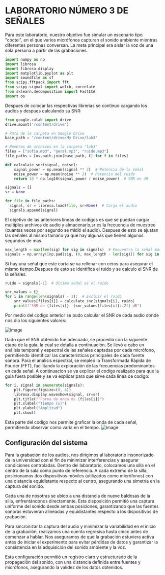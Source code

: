# LABORATORIO NÚMERO 3 DE SEÑALES
Para este laboratorio, nuestro objetivo fue simular un escenario tipo "cóctel", en el que varios micrófonos capturan el sonido ambiente mientras diferentes personas conversan. La meta principal era aislar la voz de una sola persona a partir de las grabaciones.  

```python
import numpy as np
import librosa
import librosa.display
import matplotlib.pyplot as plt
import soundfile as sf
from scipy.fftpack import fft
from scipy.signal import welch, correlate
from sklearn.decomposition import FastICA
import os
```
Despues de colocar las respectivas librerias se continuo cargando los audios y despues calculando su SNR:
```python
from google.colab import drive
drive.mount('/content/drive')

# Ruta de la carpeta en Google Drive
base_path = "/content/drive/My Drive/lab3"

# Nombres de archivos en la carpeta "lab3"
files = ["sofia.mp3", "geral.mp3", "ruido.mp3"]
file_paths = [os.path.join(base_path, f) for f in files]

def calculate_snr(signal, noise):
    signal_power = np.mean(signal ** 2)  # Potencia de la señal
    noise_power = np.mean(noise ** 2)  # Potencia del ruido
    return 10 * np.log10(signal_power / noise_power)  # SNR en dB
```

  ```python
signals = []
sr = None

for file in file_paths:
    signal, sr = librosa.load(file, sr=None)  # Carga el audio
    signals.append(signal)
```
El objetivo de las anteriores lineas de codigos es que se puedan cargar multiples archivos de audio y almacenarlo,sr es la frecuencia de muestreo (cuántas veces por segundo se midió el audio). Despues de esto se ajustan las señales al mismo tamaño ya que hay algunas que tienen algunos segundos de mas.
```python
max_length = max(len(sig) for sig in signals)  # Encuentra la señal más larga
signals = np.array([np.pad(sig, (0, max_length - len(sig))) for sig in signals])  # Rellena con ceros las señales más cortas
```
Si hay una señal que este corta se va rellenar con ceros para asegurar el mismo tiempo.Despues de esto se identifica el ruido y se calculo el SNR de la señales.

```python
ruido = signals[-1]  # Última señal es el ruido

snr_values = {}
for i in range(len(signals) - 1):  # Excluir el ruido
    snr_values[files[i]] = calculate_snr(signals[i], ruido)
    print(f"SNR de {files[i]}: {snr_values[files[i]]:.2f} dB")
```
  Por medio del codigo anterior se pudo calcular el SNR de cada audio donde nos dio los siguientes valores:
  
  ![image](https://github.com/user-attachments/assets/26243aac-a000-47bd-aaef-f0342531bce6)

Dado que el SNR obtenido fue adecuado, se procedió con la siguiente etapa de la guía, la cual se detalla a continuación. Se llevó a cabo un análisis temporal y espectral de las señales captadas por cada micrófono, permitiendo identificar las características principales de cada fuente sonora. Para el análisis espectral, se empleó la Transformada Rápida de Fourier (FFT), facilitando la exploración de las frecuencias predominantes en cada señal.
A continuacion se va explicar el codigo realizado para que la guia fuera posible y se va explicar para que sirve cada linea de codigo:
```python
for i, signal in enumerate(signals):
    plt.figure(figsize=(8, 4))
    librosa.display.waveshow(signal, sr=sr)
    plt.title(f"Forma de onda de {files[i]}")
    plt.xlabel("Tiempo (s)")
    plt.ylabel("Amplitud")
    plt.show()
```
Esta parte del codigo nos permite graficar la onda de cada señal, permitiendo observar como varia en el tiempo.
![image](https://github.com/user-attachments/assets/3bcf451d-990b-422f-8d20-b2c63392e2af)



## Configuración del sistema

Para la grabación de los audios, nos dirigimos al laboratorio insonorizado de la universidad con el fin de minimizar interferencias y asegurar condiciones controladas. Dentro del laboratorio, colocamos una silla en el centro de la sala como punto de referencia. A cada extremo de la silla, posicionamos dos dispositivos móviles (utilizados como micrófonos) con una distancia equidistante respecto al centro, asegurando una simetría en la captura del sonido.

Cada una de nosotras se ubicó a una distancia de nueve baldosas de la silla, enfrentándonos directamente. Esta disposición permitió una captura uniforme del sonido desde ambas posiciones, garantizando que las fuentes sonoras estuvieran alineadas y equidistantes respecto a los dispositivos de grabación.

Para sincronizar la captura del audio y minimizar la variabilidad en el inicio de la grabación, realizamos una cuenta regresiva hasta cinco antes de comenzar a hablar. Nos aseguramos de que la grabación estuviera activa antes de iniciar el experimento para evitar pérdidas de datos y garantizar la consistencia en la adquisición del sonido ambiente y la voz.

Esta configuración permitió un registro claro y estructurado de la propagación del sonido, con una distancia definida entre fuentes y micrófonos, asegurando la validez de los datos obtenidos.
